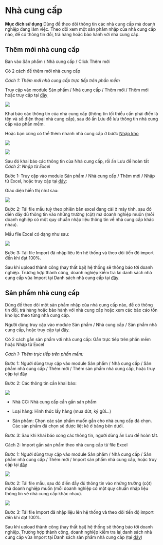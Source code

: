 # Nhà cung cấp
**Mục đích sử dụng** 
Dùng để theo dõi thông tin các nhà cung cấp mà doanh nghiệp đang làm việc.
Theo dõi xem một sản phẩm nhập của nhà cung cấp nào, để có thông tin đổi, trả hàng hoặc bảo hành với nhà cung cấp.
## Thêm mới nhà cung cấp
Bạn vào Sản phẩm / Nhà cung cấp / Click Thêm mới

Có 2 cách để thêm mới nhà cung cấp

*Cách 1: Thêm mới nhà cung cấp trực tiếp trên phần mềm*

Truy cập vào module Sản phẩm / Nhà cung cấp / Thêm mới / Thêm mới hoặc truy cập tại [đây](https://nhanh.vn/supplier/manage/index?tab=add)

![](https://raw.githubusercontent.com/nhanhapi/manual/master/docs/san-pham/img/sp-ncc-themmoi.png)

Khai báo các thông tin của nhà cung cấp (thông tin tối thiểu cần phải điền là tên và số điện thoại nhà cung cấp), sau đó ấn Lưu để lưu thông tin nhà cung cấp vào phần mềm.

Hoặc bạn cũng có thể thêm nhanh nhà cung cấp ở bước [Nhập kho](https://nhanh.vn/inventory/bill/import)

![](https://raw.githubusercontent.com/nhanhapi/manual/master/docs/san-pham/img/sp-ncc-new-xnk-1.png)

![](https://raw.githubusercontent.com/nhanhapi/manual/master/docs/san-pham/img/sp-ncc-new-xnk-2.png)

Sau đó khai báo các thông tin của Nhà cung cấp, rồi ấn Lưu để hoàn tất
*Cách 2: Nhập từ Excel*

Bước 1: Truy cập vào module Sản phẩm / Nhà cung cấp / Thêm mới / Nhập từ Excel, hoặc truy cập tại [đây](https://nhanh.vn/supplier/manage/index?tab=import):

Giao diện hiển thị như sau:

![](https://raw.githubusercontent.com/nhanhapi/manual/master/docs/san-pham/img/sp-ncc-import-1.png)

Bước 2: Tải file mẫu tuỳ theo phiên bản excel đang cài ở máy tính, sau đó điền đầy đủ thông tin vào những trường (cột) mà doanh nghiệp muốn (mỗi doanh nghiệp có một quy chuẩn nhập liệu thông tin về nhà cung cấp khác nhau).

Mẫu file Excel có dạng như sau:

![](https://raw.githubusercontent.com/nhanhapi/manual/master/docs/san-pham/img/sp-ncc-import-2.png)

Bước 3: Tải file Import đã nhập liệu lên hệ thống và theo dõi tiến độ import đến khi đạt 100%.

Sau khi upload thành công (hay thất bại) hệ thống sẽ thông báo tới doanh nghiệp. Trường hợp thành công, doanh nghiệp kiểm tra lại danh sách nhà cung cấp vừa Import tại Danh sách nhà cung cấp  tại [đây](https://nhanh.vn/supplier/manage/index)

## Sản phẩm nhà cung cấp
Dùng để theo dõi một sản phẩm nhập của nhà cung cấp nào, để có thông tin đổi, trả hàng hoặc bảo hành với nhà cung cấp hoặc xem các báo cáo tồn kho lọc theo từng nhà cung cấp.

Người dùng truy cập vào module Sản phẩm / Nhà cung cấp / Sản phẩm nhà cung cấp, hoặc truy cập tại [đây](https://nhanh.vn/supplier/product/index).

Có 2 cách gắn sản phẩm với nhà cung cấp: Gắn trực tiếp trên phần mềm hoặc Nhập từ Excel

*Cách 1: Thêm trực tiếp trên phần mềm:*

Bước 1: Người dùng truy cập vào module Sản phẩm / Nhà cung cấp / Sản phẩm nhà cung cấp / Thêm mới / Thêm sản phẩm nhà cung cấp, hoặc truy cập tại [đây](https://nhanh.vn/supplier/product/index?tab=add)

Bước 2: Các thông tin cần khai báo:

![](https://raw.githubusercontent.com/nhanhapi/manual/master/docs/san-pham/img/sp-spncc-new.png)

- Nhà CC: Nhà cung cấp cần gắn sản phẩm

- Loại hàng: Hình thức lấy hàng (mua đứt, ký gửi…)

- Sản phẩm: Chọn các sản phẩm muốn gắn cho nhà cung cấp đã chọn. Các sản phẩm đã chọn sẽ được liệt kê ở bảng bên dưới.

Bước 3: Sau khi khai báo xong các thông tin, người dùng ấn Lưu để hoàn tất.

Cách 2: Import gắn sản phẩm theo nhà cung cấp từ file Excel

Bước 1: Người dùng truy cập vào module Sản phẩm / Nhà cung cấp / Sản phẩm nhà cung cấp / Thêm mới / Import sản phẩm nhà cung cấp, hoặc truy cập tại [đây](https://nhanh.vn/supplier/product/index?tab=import) 

![](https://raw.githubusercontent.com/nhanhapi/manual/master/docs/san-pham/img/sp-spncc-import.png)

Bước 2: Tải file mẫu, sau đó điền đầy đủ thông tin vào những trường (cột) mà doanh nghiệp muốn (mỗi doanh nghiệp có một quy chuẩn nhập liệu thông tin về nhà cung cấp khác nhau).

![](https://raw.githubusercontent.com/nhanhapi/manual/master/docs/san-pham/img/sp-spncc-excel.png)

Bước 3: Tải file Import đã nhập liệu lên hệ thống và theo dõi tiến độ import đến khi đạt 100%.

Sau khi upload thành công (hay thất bại) hệ thống sẽ thông báo tới doanh nghiệp. Trường hợp thành công, doanh nghiệp kiểm tra lại danh sách nhà cung cấp vừa Import tại Danh sách sản phẩm nhà cung cấp (tại [đây](https://nhanh.vn/supplier/product/index))


